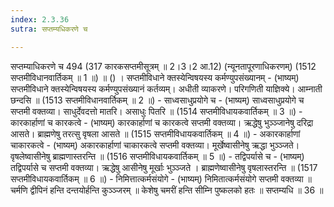 ```yaml
---
index: 2.3.36
sutra: सप्तम्यधिकरणे च

---
```

 सप्तम्याधिकरणे च 494 (317 कारकसप्तमीसूत्रम् ॥ 2।3।2 आ.12) (न्यूनतापूरणाधिकरणम्) (1512 सप्तमीविधानवार्तिकम् ॥ 1 ॥) ॥ () । सप्तमीविधाने क्तस्येन्विषयस्य कर्मण्युपसंख्यानम् - (भाष्यम्) सप्तमीविधाने क्तस्येन्विषयस्य कर्मण्युपसंख्यानं कर्तव्यम्। अधीती व्याकरणे। परिगणिती याज्ञिक्ये। आम्नाती छन्दसि ॥ (1513 सप्तमीविधानवार्तिकम् ॥ 2 ॥) - साध्वसाधुप्रयोगे च - (भाष्यम्) साध्वसाधुप्रयोगे च सप्तमी वक्तव्या। साधुर्देवदत्तो मातरि। असाधुः पितरि ॥ (1514 सप्तमीविधायकवार्तिकम् ॥ 3 ॥) - कारकार्हाणां च कारकत्वे - (भाष्यम्) कारकार्हाणां च कारकत्वे सप्तमी वक्तव्या। ऋद्धेषु भुञ्ञ्जानेषु दरिद्रा आसते। ब्राह्मणेषु तरत्सु वृषला आसते ॥ (1515 सप्तमीविधायकवार्तिकम् ॥ 4 ॥) - अकारकार्हाणां चाकारकत्वे - (भाष्यम्) अकारकार्हाणां चाकारकत्वे सप्तमी वक्तव्या। मूर्खेष्वासीनेषु ऋद्धा भुञ्ञ्जते। वृषलेष्वासीनेषु ब्राह्मणास्तरन्ति ॥ (1516 सप्तमीविधायकवार्तिकम् ॥ 5 ॥) - तद्विपर्यासे च - (भाष्यम्) तद्विपर्यासे च सप्तमी वक्तव्या। ऋद्धेषु आसीनेषु मूर्खाः भुञ्ञ्जते । ब्राह्मणेष्वासीनेषु वृषलास्तरन्ति ॥ (1517 सप्तमीविधायकवार्तिकम् ॥ 6 ॥) - निमित्तात्कर्मसंयोगे - (भाष्यम्) निमितात्कर्मसंयोगे सप्तमी वक्तव्या ॥ चर्मणि द्वीपिनं हन्ति दन्तयोर्हन्ति कुञ्ञ्जरम् ॥ केशेषु चमरीं हन्ति सीम्नि पुष्कलको हतः ॥ सप्तम्यधि ॥ 36 ॥ 